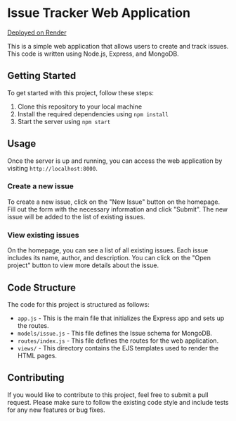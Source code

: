 # Issue Tracker Web Application
[Deployed on Render](https://issue-tracker-010.onrender.com)

This is a simple web application that allows users to create and track issues. This code is written using Node.js, Express, and MongoDB.

## Getting Started

To get started with this project, follow these steps:

1. Clone this repository to your local machine
2. Install the required dependencies using `npm install`
3. Start the server using `npm start`

## Usage

Once the server is up and running, you can access the web application by visiting `http://localhost:8000`.

### Create a new issue

To create a new issue, click on the "New Issue" button on the homepage. Fill out the form with the necessary information and click "Submit". The new issue will be added to the list of existing issues.

### View existing issues

On the homepage, you can see a list of all existing issues. Each issue includes its name, author, and description. You can click on the "Open project" button to view more details about the issue.

## Code Structure

The code for this project is structured as follows:

- `app.js` - This is the main file that initializes the Express app and sets up the routes.
- `models/issue.js` - This file defines the Issue schema for MongoDB.
- `routes/index.js` - This file defines the routes for the web application.
- `views/` - This directory contains the EJS templates used to render the HTML pages.

## Contributing

If you would like to contribute to this project, feel free to submit a pull request. Please make sure to follow the existing code style and include tests for any new features or bug fixes.
